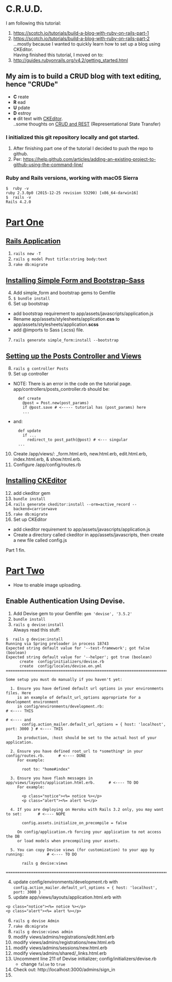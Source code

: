 # C.R.U.D.
I am following this tutorial:
1. https://scotch.io/tutorials/build-a-blog-with-ruby-on-rails-part-1  
2. https://scotch.io/tutorials/build-a-blog-with-ruby-on-rails-part-2  
...mostly because I wanted to quickly learn how to set up a blog using CKEditor.  
Having finished this tutorial, I moved on to:  
3. http://guides.rubyonrails.org/v4.2/getting_started.html

## My aim is to build a CRUD blog with text editing, hence "CRUDe"
 - **C** reate
 - **R** ead
 - **U** pdate
 - **D** estroy
 - **e** dit text with [CKEditor](http://www.rubydoc.info/gems/ckeditor/4.2.0).  
..some thoughts on [CRUD and REST](https://softwareengineering.stackexchange.com/questions/120716/difference-between-rest-and-crud) (Representational State Transfer)  

### I initialized this git repository locally and got started.
1. After finishing part one of the tutorial I decided to push the repo to github.
2. Per: https://help.github.com/articles/adding-an-existing-project-to-github-using-the-command-line/

### Ruby and Rails versions, working with macOS Sierra
```
$  ruby -v
ruby 2.3.0p0 (2015-12-25 revision 53290) [x86_64-darwin16]
$  rails -v
Rails 4.2.0
```
# [Part One](https://scotch.io/tutorials/build-a-blog-with-ruby-on-rails-part-1)

## [Rails Application](https://scotch.io/tutorials/build-a-blog-with-ruby-on-rails-part-1#toc-rails-application)
1. `rails new -T`  
2. `rails g model Post title:string body:text`  
3. `rake db:migrate`  
## [Installing Simple Form and Bootstrap-Sass](https://scotch.io/tutorials/build-a-blog-with-ruby-on-rails-part-1#toc-installing-simple-form-and-bootstrap-sass)
4. Add simple_form and bootstrap gems to Gemfile  
5. `$ bundle install`  
6. Set up bootstrap  
  - add bootstrap requirement to app/assets/javascripts/application.js  
  - Rename app/assets/stylesheets/application.**css** to  
           app/assets/stylesheets/application.**scss**
  - add @imports to Sass (.scss) file.
7. `rails generate simple_form:install --bootstrap`  
## [Setting up the Posts Controller and Views](https://scotch.io/tutorials/build-a-blog-with-ruby-on-rails-part-1#toc-setting-up-the-posts-controller-and-views)
8. `rails g controller Posts`  
9. Set up controller  
  - NOTE: There is an error in the code on the tutorial page.  
    app/controllers/posts_controller.rb should be:
    ```
      def create
        @post = Post.new(post_params)
        if @post.save # <----- tutorial has (post_params) here
        ...
    ```
  - and:
    ```
      def update
        if ...
          redirect_to post_path(@post) # <--- singular
      ...
    ```
10. Create /app/views/: \_form.html.erb, new.html.erb, edit.html.erb, index.html.erb, & show.html.erb.
11. Configure /app/config/routes.rb  
## [Installing   CKEditor](https://scotch.io/tutorials/build-a-blog-with-ruby-on-rails-part-1#toc-installing-ckeditor)
12. add ckeditor gem  
13. `bundle install`  
14. `rails generate ckeditor:install --orm=active_record --backend=carrierwave`  
15. `rake db:migrate`  
16. Set up CKEditor
  - add ckeditor requirement to app/assets/javascripts/application.js  
  - Create a directory called ckeditor in app/assets/javascripts, then create a new file called config.js

Part 1 fin.

# [Part Two](https://scotch.io/tutorials/build-a-blog-with-ruby-on-rails-part-2 )
- How to enable image uploading.

## Enable Authentication Using Devise.
1. Add Devise gem to your Gemfile: `gem 'devise', '3.5.2'`  
2. `bundle install`  
3. `rails g devise:install`  
Always read this stuff:  
```
$  rails g devise:install
Running via Spring preloader in process 18743
Expected string default value for '--test-framework'; got false (boolean)
Expected string default value for '--helper'; got true (boolean)
      create  config/initializers/devise.rb
      create  config/locales/devise.en.yml
===============================================================================

Some setup you must do manually if you haven't yet:

  1. Ensure you have defined default url options in your environments files. Here
     is an example of default_url_options appropriate for a development environment
     in config/environments/development.rb:                                         # <---- THIS
                                                                                    # <---- and
       config.action_mailer.default_url_options = { host: 'localhost', port: 3000 } # <---- THIS

     In production, :host should be set to the actual host of your application.

  2. Ensure you have defined root_url to *something* in your config/routes.rb.      # <---- DONE
     For example:

       root to: "home#index"

  3. Ensure you have flash messages in app/views/layouts/application.html.erb.      # <---- TO DO
     For example:

       <p class="notice"><%= notice %></p>
       <p class="alert"><%= alert %></p>

  4. If you are deploying on Heroku with Rails 3.2 only, you may want to set:       # <---- NOPE

       config.assets.initialize_on_precompile = false

     On config/application.rb forcing your application to not access the DB
     or load models when precompiling your assets.

  5. You can copy Devise views (for customization) to your app by running:          # <---- TO DO

       rails g devise:views

===============================================================================
```
4. update config/environments/development.rb with  
  `config.action_mailer.default_url_options = { host: 'localhost', port: 3000 }`  
5. update app/views/layouts/application.html.erb with  
  ```
  <p class="notice"><%= notice %></p>
  <p class="alert"><%= alert %></p>
  ```
6. `rails g devise Admin`  
7. `rake db:migrate`
8. `rails g devise:views admin`  
9. modify views/admins/registrations/edit.html.erb  
10. modify views/admins/registrations/new.html.erb  
11. modify views/admins/sessions/new.html.erb  
12. modify views/admins/shared/\_links.html.erb  
13. Uncomment line 211 of Devise initializer; config/initializers/devise.rb  
    - change `false` to `true`  
14. Check out: http://localhost:3000/admins/sign_in  
15.   
